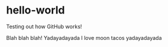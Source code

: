 # hello-world
Testing out how GitHub works!

Blah blah blah! Yadayadayada I love moon tacos yadayadayada
